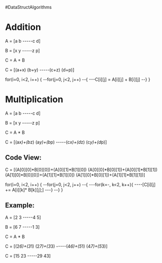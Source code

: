 #DataStructAlgorithms
# Addition
A = [a b
-----c  d]
		 
B = [x  y
-----z  p]
		  
C = A + B

C = [(a+x)  (b+y)
-----(c+z)  (d+p)]
		  
for(i=0, i<2, i++)
{
--for(j=0, j<2, j++)
--{
---C[i][j] = A[i][j] + B[i][j]
--}
}

# Multiplication
A = [a b
-----c  d]
		 
B = [x  y
-----z  p]
		  
C = A * B

C = [(a*x)+(b*z)  (a*y)+(b*p)
-----(c*x)+(d*z)  (c*y)+(d*p)]

## Code View:
C = 
[(A[0][0]*B[0][0])+(A[0][1]*B[1][0])  (A[0][0]*B[0][1])+(A[0][1]*B[1][1])
 (A[1][0]*B[0][0])+(A[1][1]*B[1][0])    (A[1][0]*B[0][1])+(A[1][1]*B[1][1])]
 
 for(i=0, i<2, i++)
{
--for(j=0, j<2, j++)
--{
---for(k=-, k<2, k++){
----[C[i][j] += A[i][k]* B[k][j];]
---}
--}
}
		  
## Example:
A = [2  3
-----4  5]
		 
B = [6  7
-----1  3]
		  
C = A * B

C = [(2*6)+(3*1)  (2*7)+(3*3)
-----(4*6)+(5*1)  (4*7)+(5*3)]
		  
C = [15  23
-----29  43]